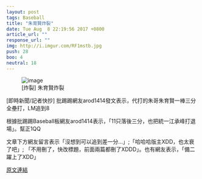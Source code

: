 ```yaml
---
layout: post
tags: Baseball
title: "朱育賢炸裂"
date: Tue Aug  8 22:19:56 2017 +0800
article_url: ""
response_url: ""
img: http://i.imgur.com/RF1mstb.jpg
push: 28
boo: 4
neutral: 18
---
```


<figure>
<img src="http://i.imgur.com/RF1mstb.jpg" alt="image">
<figcaption>
[炸裂] 朱育賢炸裂
</figcaption>
</figure>



[即時新聞/記者快抄] 批踢踢網友arod1414發文表示，代打的朱哥朱育賢一棒三分全壘打，LM追到8

根據批踢踢Baseball板網友arod1414表示，「11只落後三分，也把統一江承峰打退場」。幫正1QQ

文章下方網友留言表示「沒想到可以追到差一分...」;「哈哈哈版主XDD，也太衰了吧」; 「不用刪了，快改標題，前面兩篇都刪了XDDD」。也有網友表示，「備二躍上了XDD」

<a href = "https://www.ptt.cc/bbs/Baseball/M.1502201999.A.9CE.html">原文連結</a>

